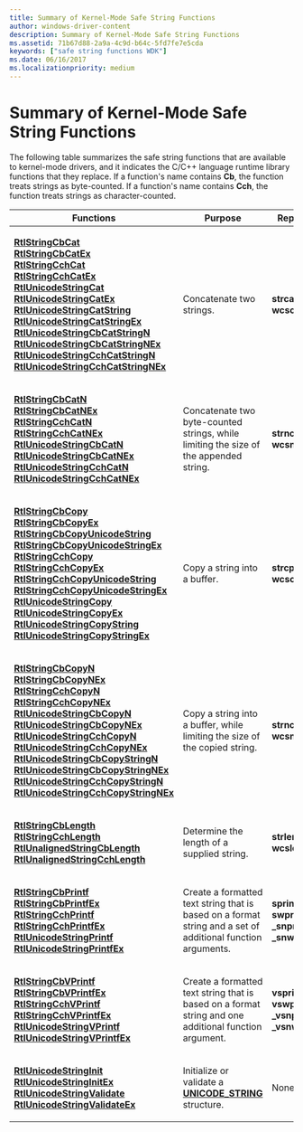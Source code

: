 ```yaml
---
title: Summary of Kernel-Mode Safe String Functions
author: windows-driver-content
description: Summary of Kernel-Mode Safe String Functions
ms.assetid: 71b67d88-2a9a-4c9d-b64c-5fd7fe7e5cda
keywords: ["safe string functions WDK"]
ms.date: 06/16/2017
ms.localizationpriority: medium
---
```


# Summary of Kernel-Mode Safe String Functions





The following table summarizes the safe string functions that are available to kernel-mode drivers, and it indicates the C/C++ language runtime library functions that they replace. If a function's name contains **Cb**, the function treats strings as byte-counted. If a function's name contains **Cch**, the function treats strings as character-counted.

<table>
<colgroup>
<col width="33%" />
<col width="33%" />
<col width="33%" />
</colgroup>
<thead>
<tr class="header">
<th>Functions</th>
<th>Purpose</th>
<th>Replaces</th>
</tr>
</thead>
<tbody>
<tr class="odd">
<td><p></p>
<dl>
<dt><a href="" id="rtlstringcbcat"></a><a href="https://msdn.microsoft.com/library/windows/hardware/ff562795" data-raw-source="[&lt;strong&gt;RtlStringCbCat&lt;/strong&gt;](https://msdn.microsoft.com/library/windows/hardware/ff562795)"><strong>RtlStringCbCat</strong></a></dt>
<dd>
</dd>
<dt><a href="" id="rtlstringcbcatex"></a><a href="https://msdn.microsoft.com/library/windows/hardware/ff562799" data-raw-source="[&lt;strong&gt;RtlStringCbCatEx&lt;/strong&gt;](https://msdn.microsoft.com/library/windows/hardware/ff562799)"><strong>RtlStringCbCatEx</strong></a></dt>
<dd>
</dd>
<dt><a href="" id="rtlstringcchcat"></a><a href="https://msdn.microsoft.com/library/windows/hardware/ff562834" data-raw-source="[&lt;strong&gt;RtlStringCchCat&lt;/strong&gt;](https://msdn.microsoft.com/library/windows/hardware/ff562834)"><strong>RtlStringCchCat</strong></a></dt>
<dd>
</dd>
<dt><a href="" id="rtlstringcchcatex"></a><a href="https://msdn.microsoft.com/library/windows/hardware/ff562835" data-raw-source="[&lt;strong&gt;RtlStringCchCatEx&lt;/strong&gt;](https://msdn.microsoft.com/library/windows/hardware/ff562835)"><strong>RtlStringCchCatEx</strong></a></dt>
<dd>
</dd>
<dt><a href="" id="rtlunicodestringcat"></a><a href="https://msdn.microsoft.com/library/windows/hardware/ff562898" data-raw-source="[&lt;strong&gt;RtlUnicodeStringCat&lt;/strong&gt;](https://msdn.microsoft.com/library/windows/hardware/ff562898)"><strong>RtlUnicodeStringCat</strong></a></dt>
<dd>
</dd>
<dt><a href="" id="rtlunicodestringcatex"></a><a href="https://msdn.microsoft.com/library/windows/hardware/ff562899" data-raw-source="[&lt;strong&gt;RtlUnicodeStringCatEx&lt;/strong&gt;](https://msdn.microsoft.com/library/windows/hardware/ff562899)"><strong>RtlUnicodeStringCatEx</strong></a></dt>
<dd>
</dd>
<dt><a href="" id="rtlunicodestringcatstring"></a><a href="https://msdn.microsoft.com/library/windows/hardware/ff562901" data-raw-source="[&lt;strong&gt;RtlUnicodeStringCatString&lt;/strong&gt;](https://msdn.microsoft.com/library/windows/hardware/ff562901)"><strong>RtlUnicodeStringCatString</strong></a></dt>
<dd>
</dd>
<dt><a href="" id="rtlunicodestringcatstringex"></a><a href="https://msdn.microsoft.com/library/windows/hardware/ff562902" data-raw-source="[&lt;strong&gt;RtlUnicodeStringCatStringEx&lt;/strong&gt;](https://msdn.microsoft.com/library/windows/hardware/ff562902)"><strong>RtlUnicodeStringCatStringEx</strong></a></dt>
<dd>
</dd>
<dt><a href="" id="rtlunicodestringcbcatstringn"></a><a href="https://msdn.microsoft.com/library/windows/hardware/ff562908" data-raw-source="[&lt;strong&gt;RtlUnicodeStringCbCatStringN&lt;/strong&gt;](https://msdn.microsoft.com/library/windows/hardware/ff562908)"><strong>RtlUnicodeStringCbCatStringN</strong></a></dt>
<dd>
</dd>
<dt><a href="" id="rtlunicodestringcbcatstringnex"></a><a href="https://msdn.microsoft.com/library/windows/hardware/ff562910" data-raw-source="[&lt;strong&gt;RtlUnicodeStringCbCatStringNEx&lt;/strong&gt;](https://msdn.microsoft.com/library/windows/hardware/ff562910)"><strong>RtlUnicodeStringCbCatStringNEx</strong></a></dt>
<dd>
</dd>
<dt><a href="" id="rtlunicodestringcchcatstringn"></a><a href="https://msdn.microsoft.com/library/windows/hardware/ff562924" data-raw-source="[&lt;strong&gt;RtlUnicodeStringCchCatStringN&lt;/strong&gt;](https://msdn.microsoft.com/library/windows/hardware/ff562924)"><strong>RtlUnicodeStringCchCatStringN</strong></a></dt>
<dd>
</dd>
<dt><a href="" id="rtlunicodestringcchcatstringnex"></a><a href="https://msdn.microsoft.com/library/windows/hardware/ff562927" data-raw-source="[&lt;strong&gt;RtlUnicodeStringCchCatStringNEx&lt;/strong&gt;](https://msdn.microsoft.com/library/windows/hardware/ff562927)"><strong>RtlUnicodeStringCchCatStringNEx</strong></a></dt>
<dd>
</dd>
</dl></td>
<td><p>Concatenate two strings.</p></td>
<td><p></p>
<dl>
<dt><strong>strcat</strong></dt>
<dd>
</dd>
<dt><strong>wcscat</strong></dt>
<dd>
</dd>
</dl></td>
</tr>
<tr class="even">
<td><p></p>
<dl>
<dt><a href="" id="rtlstringcbcatn"></a><a href="https://msdn.microsoft.com/library/windows/hardware/ff562801" data-raw-source="[&lt;strong&gt;RtlStringCbCatN&lt;/strong&gt;](https://msdn.microsoft.com/library/windows/hardware/ff562801)"><strong>RtlStringCbCatN</strong></a></dt>
<dd>
</dd>
<dt><a href="" id="rtlstringcbcatnex"></a><a href="https://msdn.microsoft.com/library/windows/hardware/ff562802" data-raw-source="[&lt;strong&gt;RtlStringCbCatNEx&lt;/strong&gt;](https://msdn.microsoft.com/library/windows/hardware/ff562802)"><strong>RtlStringCbCatNEx</strong></a></dt>
<dd>
</dd>
<dt><a href="" id="rtlstringcchcatn"></a><a href="https://msdn.microsoft.com/library/windows/hardware/ff562836" data-raw-source="[&lt;strong&gt;RtlStringCchCatN&lt;/strong&gt;](https://msdn.microsoft.com/library/windows/hardware/ff562836)"><strong>RtlStringCchCatN</strong></a></dt>
<dd>
</dd>
<dt><a href="" id="rtlstringcchcatnex"></a><a href="https://msdn.microsoft.com/library/windows/hardware/ff562837" data-raw-source="[&lt;strong&gt;RtlStringCchCatNEx&lt;/strong&gt;](https://msdn.microsoft.com/library/windows/hardware/ff562837)"><strong>RtlStringCchCatNEx</strong></a></dt>
<dd>
</dd>
<dt><a href="" id="rtlunicodestringcbcatn"></a><a href="https://msdn.microsoft.com/library/windows/hardware/ff562905" data-raw-source="[&lt;strong&gt;RtlUnicodeStringCbCatN&lt;/strong&gt;](https://msdn.microsoft.com/library/windows/hardware/ff562905)"><strong>RtlUnicodeStringCbCatN</strong></a></dt>
<dd>
</dd>
<dt><a href="" id="rtlunicodestringcbcatnex"></a><a href="https://msdn.microsoft.com/library/windows/hardware/ff562906" data-raw-source="[&lt;strong&gt;RtlUnicodeStringCbCatNEx&lt;/strong&gt;](https://msdn.microsoft.com/library/windows/hardware/ff562906)"><strong>RtlUnicodeStringCbCatNEx</strong></a></dt>
<dd>
</dd>
<dt><a href="" id="rtlunicodestringcchcatn"></a><a href="https://msdn.microsoft.com/library/windows/hardware/ff562921" data-raw-source="[&lt;strong&gt;RtlUnicodeStringCchCatN&lt;/strong&gt;](https://msdn.microsoft.com/library/windows/hardware/ff562921)"><strong>RtlUnicodeStringCchCatN</strong></a></dt>
<dd>
</dd>
<dt><a href="" id="rtlunicodestringcchcatnex"></a><a href="https://msdn.microsoft.com/library/windows/hardware/ff562923" data-raw-source="[&lt;strong&gt;RtlUnicodeStringCchCatNEx&lt;/strong&gt;](https://msdn.microsoft.com/library/windows/hardware/ff562923)"><strong>RtlUnicodeStringCchCatNEx</strong></a></dt>
<dd>
</dd>
</dl></td>
<td><p>Concatenate two byte-counted strings, while limiting the size of the appended string.</p></td>
<td><p></p>
<dl>
<dt><strong>strncat</strong></dt>
<dd>
</dd>
<dt><strong>wcsncat</strong></dt>
<dd>
</dd>
</dl></td>
</tr>
<tr class="odd">
<td><p></p>
<dl>
<dt><a href="" id="rtlstringcbcopy"></a><a href="https://msdn.microsoft.com/library/windows/hardware/ff562805" data-raw-source="[&lt;strong&gt;RtlStringCbCopy&lt;/strong&gt;](https://msdn.microsoft.com/library/windows/hardware/ff562805)"><strong>RtlStringCbCopy</strong></a></dt>
<dd>
</dd>
<dt><a href="" id="rtlstringcbcopyex"></a><a href="https://msdn.microsoft.com/library/windows/hardware/ff562807" data-raw-source="[&lt;strong&gt;RtlStringCbCopyEx&lt;/strong&gt;](https://msdn.microsoft.com/library/windows/hardware/ff562807)"><strong>RtlStringCbCopyEx</strong></a></dt>
<dd>
</dd>
<dt><a href="" id="rtlstringcbcopyunicodestring"></a><a href="https://msdn.microsoft.com/library/windows/hardware/ff562815" data-raw-source="[&lt;strong&gt;RtlStringCbCopyUnicodeString&lt;/strong&gt;](https://msdn.microsoft.com/library/windows/hardware/ff562815)"><strong>RtlStringCbCopyUnicodeString</strong></a></dt>
<dd>
</dd>
<dt><a href="" id="rtlstringcbcopyunicodestringex"></a><a href="https://msdn.microsoft.com/library/windows/hardware/ff562817" data-raw-source="[&lt;strong&gt;RtlStringCbCopyUnicodeStringEx&lt;/strong&gt;](https://msdn.microsoft.com/library/windows/hardware/ff562817)"><strong>RtlStringCbCopyUnicodeStringEx</strong></a></dt>
<dd>
</dd>
<dt><a href="" id="rtlstringcchcopy"></a><a href="https://msdn.microsoft.com/library/windows/hardware/ff562841" data-raw-source="[&lt;strong&gt;RtlStringCchCopy&lt;/strong&gt;](https://msdn.microsoft.com/library/windows/hardware/ff562841)"><strong>RtlStringCchCopy</strong></a></dt>
<dd>
</dd>
<dt><a href="" id="rtlstringcchcopyex"></a><a href="https://msdn.microsoft.com/library/windows/hardware/ff562843" data-raw-source="[&lt;strong&gt;RtlStringCchCopyEx&lt;/strong&gt;](https://msdn.microsoft.com/library/windows/hardware/ff562843)"><strong>RtlStringCchCopyEx</strong></a></dt>
<dd>
</dd>
<dt><a href="" id="rtlstringcchcopyunicodestring"></a><a href="https://msdn.microsoft.com/library/windows/hardware/ff562851" data-raw-source="[&lt;strong&gt;RtlStringCchCopyUnicodeString&lt;/strong&gt;](https://msdn.microsoft.com/library/windows/hardware/ff562851)"><strong>RtlStringCchCopyUnicodeString</strong></a></dt>
<dd>
</dd>
<dt><a href="" id="rtlstringcchcopyunicodestringex"></a><a href="https://msdn.microsoft.com/library/windows/hardware/ff562852" data-raw-source="[&lt;strong&gt;RtlStringCchCopyUnicodeStringEx&lt;/strong&gt;](https://msdn.microsoft.com/library/windows/hardware/ff562852)"><strong>RtlStringCchCopyUnicodeStringEx</strong></a></dt>
<dd>
</dd>
<dt><a href="" id="rtlunicodestringcopy"></a><a href="https://msdn.microsoft.com/library/windows/hardware/ff562942" data-raw-source="[&lt;strong&gt;RtlUnicodeStringCopy&lt;/strong&gt;](https://msdn.microsoft.com/library/windows/hardware/ff562942)"><strong>RtlUnicodeStringCopy</strong></a></dt>
<dd>
</dd>
<dt><a href="" id="rtlunicodestringcopyex"></a><a href="https://msdn.microsoft.com/library/windows/hardware/ff562946" data-raw-source="[&lt;strong&gt;RtlUnicodeStringCopyEx&lt;/strong&gt;](https://msdn.microsoft.com/library/windows/hardware/ff562946)"><strong>RtlUnicodeStringCopyEx</strong></a></dt>
<dd>
</dd>
<dt><a href="" id="rtlunicodestringcopystring"></a><a href="https://msdn.microsoft.com/library/windows/hardware/ff562948" data-raw-source="[&lt;strong&gt;RtlUnicodeStringCopyString&lt;/strong&gt;](https://msdn.microsoft.com/library/windows/hardware/ff562948)"><strong>RtlUnicodeStringCopyString</strong></a></dt>
<dd>
</dd>
<dt><a href="" id="rtlunicodestringcopystringex"></a><a href="https://msdn.microsoft.com/library/windows/hardware/ff562950" data-raw-source="[&lt;strong&gt;RtlUnicodeStringCopyStringEx&lt;/strong&gt;](https://msdn.microsoft.com/library/windows/hardware/ff562950)"><strong>RtlUnicodeStringCopyStringEx</strong></a></dt>
<dd>
</dd>
</dl></td>
<td><p>Copy a string into a buffer.</p></td>
<td><p></p>
<dl>
<dt><strong>strcpy</strong></dt>
<dd>
</dd>
<dt><strong>wcscpy</strong></dt>
<dd>
</dd>
</dl></td>
</tr>
<tr class="even">
<td><p></p>
<dl>
<dt><a href="" id="rtlstringcbcopyn"></a><a href="https://msdn.microsoft.com/library/windows/hardware/ff562811" data-raw-source="[&lt;strong&gt;RtlStringCbCopyN&lt;/strong&gt;](https://msdn.microsoft.com/library/windows/hardware/ff562811)"><strong>RtlStringCbCopyN</strong></a></dt>
<dd>
</dd>
<dt><a href="" id="rtlstringcbcopynex"></a><a href="https://msdn.microsoft.com/library/windows/hardware/ff562813" data-raw-source="[&lt;strong&gt;RtlStringCbCopyNEx&lt;/strong&gt;](https://msdn.microsoft.com/library/windows/hardware/ff562813)"><strong>RtlStringCbCopyNEx</strong></a></dt>
<dd>
</dd>
<dt><a href="" id="rtlstringcchcopyn"></a><a href="https://msdn.microsoft.com/library/windows/hardware/ff562846" data-raw-source="[&lt;strong&gt;RtlStringCchCopyN&lt;/strong&gt;](https://msdn.microsoft.com/library/windows/hardware/ff562846)"><strong>RtlStringCchCopyN</strong></a></dt>
<dd>
</dd>
<dt><a href="" id="rtlstringcchcopynex"></a><a href="https://msdn.microsoft.com/library/windows/hardware/ff562849" data-raw-source="[&lt;strong&gt;RtlStringCchCopyNEx&lt;/strong&gt;](https://msdn.microsoft.com/library/windows/hardware/ff562849)"><strong>RtlStringCchCopyNEx</strong></a></dt>
<dd>
</dd>
<dt><a href="" id="rtlunicodestringcbcopyn"></a><a href="https://msdn.microsoft.com/library/windows/hardware/ff562913" data-raw-source="[&lt;strong&gt;RtlUnicodeStringCbCopyN&lt;/strong&gt;](https://msdn.microsoft.com/library/windows/hardware/ff562913)"><strong>RtlUnicodeStringCbCopyN</strong></a></dt>
<dd>
</dd>
<dt><a href="" id="rtlunicodestringcbcopynex"></a><a href="https://msdn.microsoft.com/library/windows/hardware/ff562915" data-raw-source="[&lt;strong&gt;RtlUnicodeStringCbCopyNEx&lt;/strong&gt;](https://msdn.microsoft.com/library/windows/hardware/ff562915)"><strong>RtlUnicodeStringCbCopyNEx</strong></a></dt>
<dd>
</dd>
<dt><a href="" id="rtlunicodestringcchcopyn"></a><a href="https://msdn.microsoft.com/library/windows/hardware/ff562928" data-raw-source="[&lt;strong&gt;RtlUnicodeStringCchCopyN&lt;/strong&gt;](https://msdn.microsoft.com/library/windows/hardware/ff562928)"><strong>RtlUnicodeStringCchCopyN</strong></a></dt>
<dd>
</dd>
<dt><a href="" id="rtlunicodestringcchcopynex"></a><a href="https://msdn.microsoft.com/library/windows/hardware/ff562931" data-raw-source="[&lt;strong&gt;RtlUnicodeStringCchCopyNEx&lt;/strong&gt;](https://msdn.microsoft.com/library/windows/hardware/ff562931)"><strong>RtlUnicodeStringCchCopyNEx</strong></a></dt>
<dd>
</dd>
<dt><a href="" id="rtlunicodestringcbcopystringn"></a><a href="https://msdn.microsoft.com/library/windows/hardware/ff562918" data-raw-source="[&lt;strong&gt;RtlUnicodeStringCbCopyStringN&lt;/strong&gt;](https://msdn.microsoft.com/library/windows/hardware/ff562918)"><strong>RtlUnicodeStringCbCopyStringN</strong></a></dt>
<dd>
</dd>
<dt><a href="" id="rtlunicodestringcbcopystringnex"></a><a href="https://msdn.microsoft.com/library/windows/hardware/ff562919" data-raw-source="[&lt;strong&gt;RtlUnicodeStringCbCopyStringNEx&lt;/strong&gt;](https://msdn.microsoft.com/library/windows/hardware/ff562919)"><strong>RtlUnicodeStringCbCopyStringNEx</strong></a></dt>
<dd>
</dd>
<dt><a href="" id="rtlunicodestringcchcopystringn"></a><a href="https://msdn.microsoft.com/library/windows/hardware/ff562934" data-raw-source="[&lt;strong&gt;RtlUnicodeStringCchCopyStringN&lt;/strong&gt;](https://msdn.microsoft.com/library/windows/hardware/ff562934)"><strong>RtlUnicodeStringCchCopyStringN</strong></a></dt>
<dd>
</dd>
<dt><a href="" id="rtlunicodestringcchcopystringnex"></a><a href="https://msdn.microsoft.com/library/windows/hardware/ff562938" data-raw-source="[&lt;strong&gt;RtlUnicodeStringCchCopyStringNEx&lt;/strong&gt;](https://msdn.microsoft.com/library/windows/hardware/ff562938)"><strong>RtlUnicodeStringCchCopyStringNEx</strong></a></dt>
<dd>
</dd>
</dl></td>
<td><p>Copy a string into a buffer, while limiting the size of the copied string.</p></td>
<td><p></p>
<dl>
<dt><strong>strncpy</strong></dt>
<dd>
</dd>
<dt><strong>wcsncpy</strong></dt>
<dd>
</dd>
</dl></td>
</tr>
<tr class="odd">
<td><p></p>
<dl>
<dt><a href="" id="rtlstringcblength"></a><a href="https://msdn.microsoft.com/library/windows/hardware/ff562820" data-raw-source="[&lt;strong&gt;RtlStringCbLength&lt;/strong&gt;](https://msdn.microsoft.com/library/windows/hardware/ff562820)"><strong>RtlStringCbLength</strong></a></dt>
<dd>
</dd>
<dt><a href="" id="rtlstringcchlength"></a><a href="https://msdn.microsoft.com/library/windows/hardware/ff562856" data-raw-source="[&lt;strong&gt;RtlStringCchLength&lt;/strong&gt;](https://msdn.microsoft.com/library/windows/hardware/ff562856)"><strong>RtlStringCchLength</strong></a></dt>
<dd>
</dd>
<dt><a href="" id="rtlunalignedstringcblength"></a><a href="https://msdn.microsoft.com/library/windows/hardware/ff562895" data-raw-source="[&lt;strong&gt;RtlUnalignedStringCbLength&lt;/strong&gt;](https://msdn.microsoft.com/library/windows/hardware/ff562895)"><strong>RtlUnalignedStringCbLength</strong></a></dt>
<dd>
</dd>
<dt><a href="" id="rtlunalignedstringcchlength"></a><a href="https://msdn.microsoft.com/library/windows/hardware/ff562897" data-raw-source="[&lt;strong&gt;RtlUnalignedStringCchLength&lt;/strong&gt;](https://msdn.microsoft.com/library/windows/hardware/ff562897)"><strong>RtlUnalignedStringCchLength</strong></a></dt>
<dd>
</dd>
</dl></td>
<td><p>Determine the length of a supplied string.</p></td>
<td><p></p>
<dl>
<dt><strong>strlen</strong></dt>
<dd>
</dd>
<dt><strong>wcslen</strong></dt>
<dd>
</dd>
</dl></td>
</tr>
<tr class="even">
<td><p></p>
<dl>
<dt><a href="" id="rtlstringcbprintf"></a><a href="https://msdn.microsoft.com/library/windows/hardware/ff562824" data-raw-source="[&lt;strong&gt;RtlStringCbPrintf&lt;/strong&gt;](https://msdn.microsoft.com/library/windows/hardware/ff562824)"><strong>RtlStringCbPrintf</strong></a></dt>
<dd>
</dd>
<dt><a href="" id="rtlstringcbprintfex"></a><a href="https://msdn.microsoft.com/library/windows/hardware/ff562828" data-raw-source="[&lt;strong&gt;RtlStringCbPrintfEx&lt;/strong&gt;](https://msdn.microsoft.com/library/windows/hardware/ff562828)"><strong>RtlStringCbPrintfEx</strong></a></dt>
<dd>
</dd>
<dt><a href="" id="rtlstringcchprintf"></a><a href="https://msdn.microsoft.com/library/windows/hardware/ff562859" data-raw-source="[&lt;strong&gt;RtlStringCchPrintf&lt;/strong&gt;](https://msdn.microsoft.com/library/windows/hardware/ff562859)"><strong>RtlStringCchPrintf</strong></a></dt>
<dd>
</dd>
<dt><a href="" id="rtlstringcchprintfex"></a><a href="https://msdn.microsoft.com/library/windows/hardware/ff562864" data-raw-source="[&lt;strong&gt;RtlStringCchPrintfEx&lt;/strong&gt;](https://msdn.microsoft.com/library/windows/hardware/ff562864)"><strong>RtlStringCchPrintfEx</strong></a></dt>
<dd>
</dd>
<dt><a href="" id="rtlunicodestringprintf"></a><a href="https://msdn.microsoft.com/library/windows/hardware/ff562961" data-raw-source="[&lt;strong&gt;RtlUnicodeStringPrintf&lt;/strong&gt;](https://msdn.microsoft.com/library/windows/hardware/ff562961)"><strong>RtlUnicodeStringPrintf</strong></a></dt>
<dd>
</dd>
<dt><a href="" id="rtlunicodestringprintfex"></a><a href="https://msdn.microsoft.com/library/windows/hardware/ff562964" data-raw-source="[&lt;strong&gt;RtlUnicodeStringPrintfEx&lt;/strong&gt;](https://msdn.microsoft.com/library/windows/hardware/ff562964)"><strong>RtlUnicodeStringPrintfEx</strong></a></dt>
<dd>
</dd>
</dl></td>
<td><p>Create a formatted text string that is based on a format string and a set of additional function arguments.</p></td>
<td><p></p>
<dl>
<dt><strong>sprintf</strong></dt>
<dd>
</dd>
<dt><strong>swprintf</strong></dt>
<dd>
</dd>
<dt><strong>_snprintf</strong></dt>
<dd>
</dd>
<dt><strong>_snwprintf</strong></dt>
<dd>
</dd>
</dl></td>
</tr>
<tr class="odd">
<td><p></p>
<dl>
<dt><a href="" id="rtlstringcbvprintf"></a><a href="https://msdn.microsoft.com/library/windows/hardware/ff562831" data-raw-source="[&lt;strong&gt;RtlStringCbVPrintf&lt;/strong&gt;](https://msdn.microsoft.com/library/windows/hardware/ff562831)"><strong>RtlStringCbVPrintf</strong></a></dt>
<dd>
</dd>
<dt><a href="" id="rtlstringcbvprintfex"></a><a href="https://msdn.microsoft.com/library/windows/hardware/ff562832" data-raw-source="[&lt;strong&gt;RtlStringCbVPrintfEx&lt;/strong&gt;](https://msdn.microsoft.com/library/windows/hardware/ff562832)"><strong>RtlStringCbVPrintfEx</strong></a></dt>
<dd>
</dd>
<dt><a href="" id="rtlstringcchvprintf"></a><a href="https://msdn.microsoft.com/library/windows/hardware/ff562865" data-raw-source="[&lt;strong&gt;RtlStringCchVPrintf&lt;/strong&gt;](https://msdn.microsoft.com/library/windows/hardware/ff562865)"><strong>RtlStringCchVPrintf</strong></a></dt>
<dd>
</dd>
<dt><a href="" id="rtlstringcchvprintfex"></a><a href="https://msdn.microsoft.com/library/windows/hardware/ff562868" data-raw-source="[&lt;strong&gt;RtlStringCchVPrintfEx&lt;/strong&gt;](https://msdn.microsoft.com/library/windows/hardware/ff562868)"><strong>RtlStringCchVPrintfEx</strong></a></dt>
<dd>
</dd>
<dt><a href="" id="rtlunicodestringvprintf"></a><a href="https://msdn.microsoft.com/library/windows/hardware/ff562983" data-raw-source="[&lt;strong&gt;RtlUnicodeStringVPrintf&lt;/strong&gt;](https://msdn.microsoft.com/library/windows/hardware/ff562983)"><strong>RtlUnicodeStringVPrintf</strong></a></dt>
<dd>
</dd>
<dt><a href="" id="rtlunicodestringvprintfex"></a><a href="https://msdn.microsoft.com/library/windows/hardware/ff562988" data-raw-source="[&lt;strong&gt;RtlUnicodeStringVPrintfEx&lt;/strong&gt;](https://msdn.microsoft.com/library/windows/hardware/ff562988)"><strong>RtlUnicodeStringVPrintfEx</strong></a></dt>
<dd>
</dd>
</dl></td>
<td><p>Create a formatted text string that is based on a format string and one additional function argument.</p></td>
<td><p></p>
<dl>
<dt><strong>vsprintf</strong></dt>
<dd>
</dd>
<dt><strong>vswprintf</strong></dt>
<dd>
</dd>
<dt><strong>_vsnprintf</strong></dt>
<dd>
</dd>
<dt><strong>_vsnwprintf</strong></dt>
<dd>
</dd>
</dl></td>
</tr>
<tr class="even">
<td><p></p>
<dl>
<dt><a href="" id="rtlunicodestringinit"></a><a href="https://msdn.microsoft.com/library/windows/hardware/ff562954" data-raw-source="[&lt;strong&gt;RtlUnicodeStringInit&lt;/strong&gt;](https://msdn.microsoft.com/library/windows/hardware/ff562954)"><strong>RtlUnicodeStringInit</strong></a></dt>
<dd>
</dd>
<dt><a href="" id="rtlunicodestringinitex"></a><a href="https://msdn.microsoft.com/library/windows/hardware/ff562958" data-raw-source="[&lt;strong&gt;RtlUnicodeStringInitEx&lt;/strong&gt;](https://msdn.microsoft.com/library/windows/hardware/ff562958)"><strong>RtlUnicodeStringInitEx</strong></a></dt>
<dd>
</dd>
<dt><a href="" id="rtlunicodestringvalidate"></a><a href="https://msdn.microsoft.com/library/windows/hardware/ff562977" data-raw-source="[&lt;strong&gt;RtlUnicodeStringValidate&lt;/strong&gt;](https://msdn.microsoft.com/library/windows/hardware/ff562977)"><strong>RtlUnicodeStringValidate</strong></a></dt>
<dd>
</dd>
<dt><a href="" id="rtlunicodestringvalidateex"></a><a href="https://msdn.microsoft.com/library/windows/hardware/ff562982" data-raw-source="[&lt;strong&gt;RtlUnicodeStringValidateEx&lt;/strong&gt;](https://msdn.microsoft.com/library/windows/hardware/ff562982)"><strong>RtlUnicodeStringValidateEx</strong></a></dt>
<dd>
</dd>
</dl></td>
<td><p>Initialize or validate a <a href="https://msdn.microsoft.com/library/windows/hardware/ff564879" data-raw-source="[&lt;strong&gt;UNICODE_STRING&lt;/strong&gt;](https://msdn.microsoft.com/library/windows/hardware/ff564879)"><strong>UNICODE_STRING</strong></a> structure.</p></td>
<td><p>None</p></td>
</tr>
</tbody>
</table>

 

 

 




